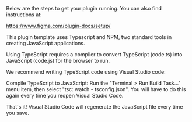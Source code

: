 Below are the steps to get your plugin running. You can also find instructions at:

  https://www.figma.com/plugin-docs/setup/

This plugin template uses Typescript and NPM, two standard tools in creating JavaScript applications.

Using TypeScript requires a compiler to convert TypeScript (code.ts) into JavaScript (code.js)
for the browser to run.

We recommend writing TypeScript code using Visual Studio code:

Compile TypeScript to JavaScript: Run the "Terminal > Run Build Task..." menu item,
then select "tsc: watch - tsconfig.json". You will have to do this again every time
you reopen Visual Studio Code.

That's it! Visual Studio Code will regenerate the JavaScript file every time you save.
